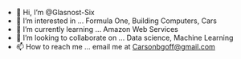 - 👋 Hi, I’m @Glasnost-Six
- 👀 I’m interested in ... Formula One, Building Computers, Cars
- 🌱 I’m currently learning ... Amazon Web Services
- 💞️ I’m looking to collaborate on ... Data science, Machine Learning
- 📫 How to reach me ... email me at Carsonbgoff@gmail.com

<!---
Glasnost-Six/Glasnost-Six is a ✨ special ✨ repository because its `README.md` (this file) appears on your GitHub profile.
You can click the Preview link to take a look at your changes.
--->
